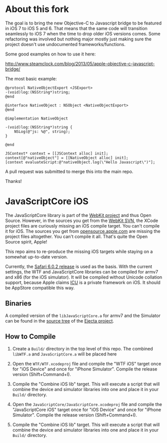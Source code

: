 # About this fork

The goal is to bring the new Objective-C to Javascript bridge to be featured in iOS 7 to iOS 5 and 6. That means that the same code will transition seamlessly to iOS 7 when the time to drop older iOS versions comes.
Some refactoring was involved but nothing major mostly just making sure the project doesn't use undocumented frameworks/functions.

Some good examples on how to use it here:

http://www.steamclock.com/blog/2013/05/apple-objective-c-javascript-bridge/

The most basic example:

	@protocol NativeObjectExport <JSExport>
	-(void)log:(NSString*)string;
	@end

	@interface NativeObject : NSObject <NativeObjectExport>
	@end

	@implementation NativeObject

	-(void)log:(NSString*)string {
	    NSLog(@"js: %@", string);
	}

	@end
	
	JSContext* context = [[JSContext alloc] init];
	context[@"nativeObject"] = [[NativeObject alloc] init];
	[context evaluateScript:@"nativeObject.log(\"Hello Javascript\")"];



A pull request was submitted to merge this into the main repo.

Thanks!

# JavaScriptCore iOS

The JavaScriptCore library is part of the [WebKit project](http://www.webkit.org/) and thus Open Source. However, in the sources you get from the [WebKit SVN](https://svn.webkit.org/repository/webkit/trunk), the XCode project files are curiously missing an iOS compile target. You can't compile it for iOS. The sources you get from [opensource.apple.com](http://opensource.apple.com/release/ios-601/) are missing the project files altogether. You can't compile it all. That's quite the Open Source spirit, Apple!

This repo aims to re-produce the missing iOS targets while staying on a somewhat up-to-date version.

Currently, the [Safari 6.0.2 release](https://svn.webkit.org/repository/webkit/releases/Apple/Safari%206.0.2/) is used as the basis. With the current settings, the WTF and JavaScriptCore libraries can be compiled for armv7 and x86 (for the iOS simulator). It will be compiled without Unicode collation support, because Apple claims [ICU](http://site.icu-project.org/) is a private framework on iOS. It should be AppStore compatible this way.

## Binaries

A compiled version of the `libJavaScriptCore.a` for armv7 and the Simulator can be found in the [source tree](https://github.com/phoboslab/Ejecta/tree/master/Source/lib) of the [Ejecta project](https://github.com/phoboslab/Ejecta).

## How to Compile

1. Create a `Build/` directory in the top level of this repo. The combined `libWTF.a` and `JavaScriptCore.a` will be placed here

2. Open the `WTF/WTF.xcodeproj` file and compile the "WTF iOS" target once for "iOS Device" and once for "iPhone Simulator". Compile the release version (Shift+Command+I).
3. Compile the "Combine iOS lib" target. This will execute a script that will combine the device and simulator libraries into one and place it in your `Build/` directory.

4. Open the `JavaScriptCore/JavaScriptCore.xcodeproj` file and compile the "JavaScriptCore iOS" target once for "iOS Device" and once for "iPhone Simulator". Compile the release version (Shift+Command+I).
5. Compile the "Combine iOS lib" target. This will execute a script that will combine the device and simulator libraries into one and place it in your `Build/` directory.
